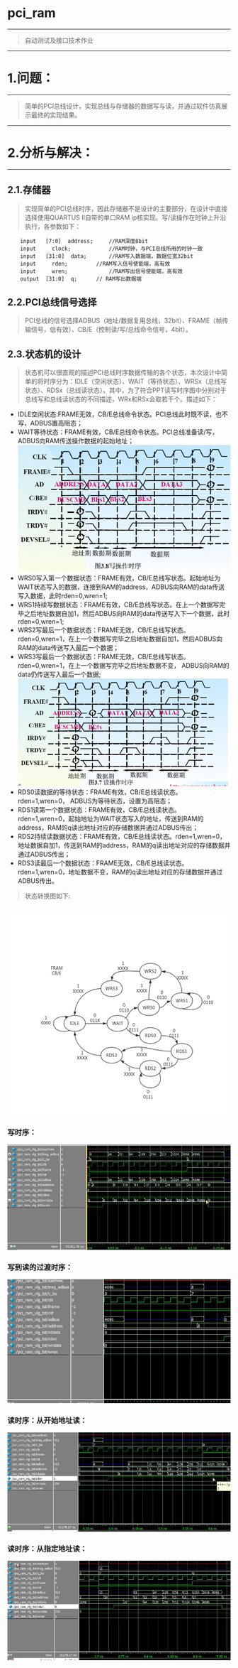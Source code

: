  pci_ram
 =======
 ------
 > 自动测试及接口技术作业
 ------
# 1.问题：
---
> 简单的PCI总线设计，实现总线与存储器的数据写与读，并通过软件仿真展示最终的实现结果。
---
# 2.分析与解决：
---
## 2.1.存储器
> 实现简单的PCI总线时序，因此存储器不是设计的主要部分，在设计中直接选择使用QUARTUS II自带的单口RAM ip核实现。写/读操作在时钟上升沿执行，各参数如下：
```
 	input	[7:0]  address;		//RAM深度8bit
	input	  clock;           	//RAM时钟，与PCI总线所用的时钟一致
	input	[31:0]  data;		//RAM写入数据端，数据位宽32bit
	input	  rden;	   		//RAM写入信号使能端，高有效
	input	  wren;            	//RAM写出信号使能端，高有效
	output	[31:0]  q; 		// RAM写出数据端

```
## 2.2.PCI总线信号选择
> PCI总线的信号选择ADBUS（地址/数据复用总线，32bit）、FRAME（帧传输信号，低有效）、CB/E（控制读/写/总线命令信号，4bit）。
## 2.3.状态机的设计
> 状态机可以很直观的描述PCI总线时序数据传输的各个状态，本次设计中简单的将时序分为：IDLE（空闲状态）、WAIT（等待状态）、WRSx（总线写状态）、RDSx（总线读状态）。其中，为了符合PPT读写时序图中分别对于总线写和总线读状态的不同描述，WRx和RSx会取若干个。描述如下：

* IDLE空闲状态:FRAME无效，CB/E总线命令状态。PCI总线此时既不读，也不写，ADBUS置高阻态；
* WAIT等待状态：FRAME有效，CB/E总线命令状态。PCI总线准备读/写，ADBUS向RAM传送操作数据的起始地址；
![homework]( https://github.com/ChangYW1996/pci_ram/blob/master/write_flow.png)
* WRS0写入第一个数据状态：FRAME有效，CB/E总线写状态。起始地址为WAIT状态写入的数据，连接到RAM的address，ADBUS向RAM的data传送写入数据，此时rden=0,wren=1;
* WRS1持续写数据状态：FRAME有效，CB/E总线写状态。在上一个数据写完毕之后地址数据自加1，然后ADBUS向RAM的data传送写入下一个数据，此时rden=0,wren=1;
* WRS2写最后一个数据状态：FRAME无效，CB/E总线写状态。rden=0,wren=1，在上一个数据写完毕之后地址数据自加1，然后ADBUS向RAM的data传送写入最后一个数据；
* WRS3写最后一个数据状态：FRAME无效，CB/E总线写状态。rden=0,wren=1，在上一个数据写完毕之后地址数据不变， ADBUS向RAM的data仍传送写入最后一个数据;
![homework]( https://github.com/ChangYW1996/pci_ram/blob/master/read_flow.png)
* RDS0读数据的等待状态：FRAME有效，CB/E总线读状态。rden=1,wren=0， ADBUS为等待状态，设置为高阻态；
* RDS1读第一个数据状态：FRAME有效，CB/E总线读状态。rden=1,wren=0，起始地址为WAIT状态写入的地址，传送到RAM的address，RAM的q读出地址对应的存储数据并通过ADBUS传出；
* RDS2持续读数据状态：FRAME有效，CB/E总线读状态。rden=1,wren=0，地址数据自加1，传送到RAM的address，RAM的q读出地址对应的存储数据并通过ADBUS传出；
* RDS3读最后一个数据状态：FRAME无效，CB/E总线读状态。rden=1,wren=0，地址数据不变，RAM的q读出地址对应的存储数据并通过ADBUS传出。
> 状态转换图如下:

![homework]( https://github.com/ChangYW1996/pci_ram/blob/master/flow_chart.jpg)
---
### 写时序：
![homework]( https://github.com/ChangYW1996/pci_ram/blob/master/write.jpg)
### 写到读的过渡时序：
![homework]( https://github.com/ChangYW1996/pci_ram/blob/master/write_to_read.jpg)
### 读时序：从开始地址读：
![homework]( https://github.com/ChangYW1996/pci_ram/blob/master/read_init.jpg)
### 读时序：从指定地址读：
![homework]( https://github.com/ChangYW1996/pci_ram/blob/master/read_start_change.jpg)
